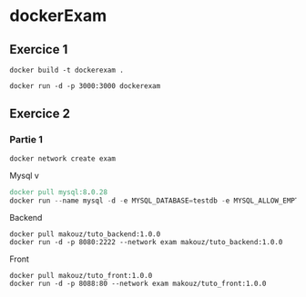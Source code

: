 # dockerExam

## Exercice 1
```
docker build -t dockerexam .
```

```
docker run -d -p 3000:3000 dockerexam
```

## Exercice 2

### Partie 1
```
docker network create exam
```

Mysql v
``` v
docker pull mysql:8.0.28
docker run --name mysql -d -e MYSQL_DATABASE=testdb -e MYSQL_ALLOW_EMPTY_PASSWORD=true --network exam -v C:\Users\Abd-AB\Desktop\Norsys\docker\dockerExam\sql:/var/lib/mysql mysql:8.0.28
```

Backend
```
docker pull makouz/tuto_backend:1.0.0
docker run -d -p 8080:2222 --network exam makouz/tuto_backend:1.0.0
```

Front
```
docker pull makouz/tuto_front:1.0.0
docker run -d -p 8088:80 --network exam makouz/tuto_front:1.0.0
```


